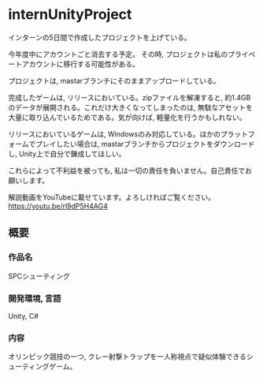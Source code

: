 # internUnityProject
インターンの5日間で作成したプロジェクトを上げている。

今年度中にアカウントごと消去する予定。
その時, プロジェクトは私のプライベートアカウントに移行する可能性がある。

プロジェクトは, mastarブランチにそのままアップロードしている。

完成したゲームは, リリースにおいている。zipファイルを解凍すると, 約1.4GBのデータが展開される。これだけ大きくなってしまったのは, 無駄なアセットを大量に取り込んでいるためである。気が向けば, 軽量化を行うかもしれない。

リリースにおいているゲームは, Windowsのみ対応している。ほかのプラットフォームでプレイしたい場合は, mastarブランチからプロジェクトをダウンロードし, Unity上で自分で錬成してほしい。

これらによって不利益を被っても, 私は一切の責任を負いません。自己責任でお願いします。

解説動画をYouTubeに載せています。よろしければご覧ください。
https://youtu.be/rl9dP5H4AG4

## 概要
### 作品名
SPCシューティング

### 開発環境, 言語
Unity, C#

### 内容
オリンピック競技の一つ, クレー射撃トラップを一人称視点で疑似体験できるシューティングゲーム。
